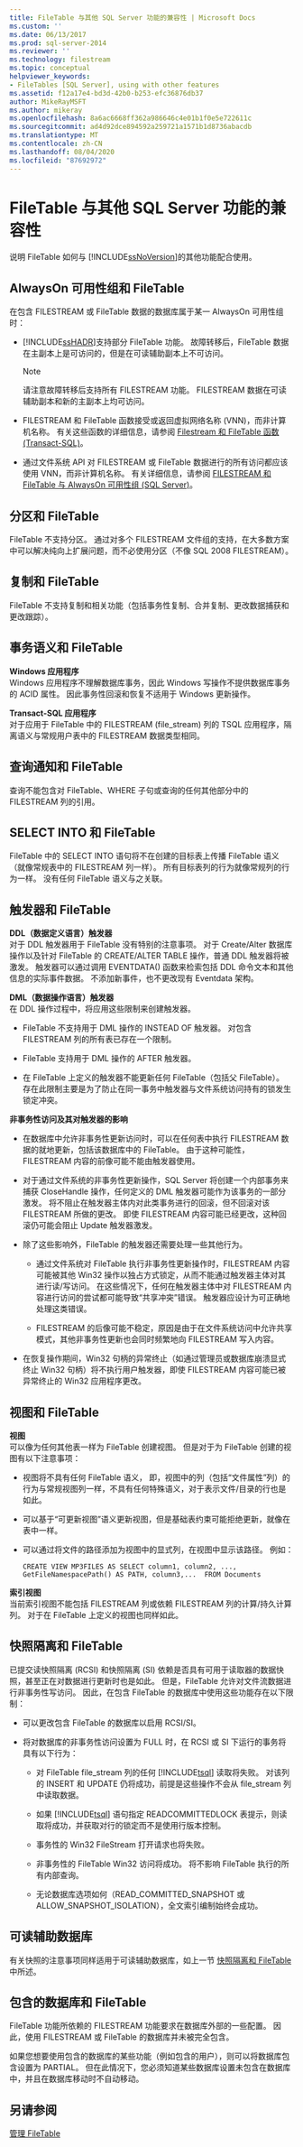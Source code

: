 ```yaml
---
title: FileTable 与其他 SQL Server 功能的兼容性 | Microsoft Docs
ms.custom: ''
ms.date: 06/13/2017
ms.prod: sql-server-2014
ms.reviewer: ''
ms.technology: filestream
ms.topic: conceptual
helpviewer_keywords:
- FileTables [SQL Server], using with other features
ms.assetid: f12a17e4-bd3d-42b0-b253-efc36876db37
author: MikeRayMSFT
ms.author: mikeray
ms.openlocfilehash: 8a6ac6668ff362a986646c4e01b1f0e5e722611c
ms.sourcegitcommit: ad4d92dce894592a259721a1571b1d8736abacdb
ms.translationtype: MT
ms.contentlocale: zh-CN
ms.lasthandoff: 08/04/2020
ms.locfileid: "87692972"
---
```

# <a name="filetable-compatibility-with-other-sql-server-features"></a>FileTable 与其他 SQL Server 功能的兼容性
  说明 FileTable 如何与 [!INCLUDE[ssNoVersion](../../includes/ssnoversion-md.md)]的其他功能配合使用。  
  
##  <a name="alwayson-availability-groups-and-filetables"></a><a name="alwayson"></a> AlwaysOn 可用性组和 FileTable  
 在包含 FILESTREAM 或 FileTable 数据的数据库属于某一 AlwaysOn 可用性组时：  
  
-   [!INCLUDE[ssHADR](../../includes/sshadr-md.md)]支持部分 FileTable 功能。 故障转移后，FileTable 数据在主副本上是可访问的，但是在可读辅助副本上不可访问。  
  
    > [!NOTE]  
    >  请注意故障转移后支持所有 FILESTREAM 功能。 FILESTREAM 数据在可读辅助副本和新的主副本上均可访问。  
  
-   FILESTREAM 和 FileTable 函数接受或返回虚拟网络名称 (VNN)，而非计算机名称。 有关这些函数的详细信息，请参阅 [Filestream 和 FileTable 函数 (Transact-SQL)](/sql/relational-databases/system-functions/filestream-and-filetable-functions-transact-sql)。  
  
-   通过文件系统 API 对 FILESTREAM 或 FileTable 数据进行的所有访问都应该使用 VNN，而非计算机名称。 有关详细信息，请参阅 [FILESTREAM 和 FileTable 与 AlwaysOn 可用性组 (SQL Server)](../../database-engine/availability-groups/windows/filestream-and-filetable-with-always-on-availability-groups-sql-server.md)。  
  
##  <a name="partitioning-and-filetables"></a><a name="OtherPartitioning"></a> 分区和 FileTable  
 FileTable 不支持分区。 通过对多个 FILESTREAM 文件组的支持，在大多数方案中可以解决纯向上扩展问题，而不必使用分区（不像 SQL 2008 FILESTREAM）。  
  
##  <a name="replication-and-filetables"></a><a name="OtherRepl"></a> 复制和 FileTable  
 FileTable 不支持复制和相关功能（包括事务性复制、合并复制、更改数据捕获和更改跟踪）。  
  
##  <a name="transaction-semantics-and-filetables"></a><a name="OtherIsolation"></a> 事务语义和 FileTable  
 **Windows 应用程序**  
 Windows 应用程序不理解数据库事务，因此 Windows 写操作不提供数据库事务的 ACID 属性。 因此事务性回滚和恢复不适用于 Windows 更新操作。  
  
 **Transact-SQL 应用程序**  
 对于应用于 FileTable 中的 FILESTREAM (file_stream) 列的 TSQL 应用程序，隔离语义与常规用户表中的 FILESTREAM 数据类型相同。  
  
##  <a name="query-notifications-and-filetables"></a><a name="OtherQueryNot"></a> 查询通知和 FileTable  
 查询不能包含对 FileTable、WHERE 子句或查询的任何其他部分中的 FILESTREAM 列的引用。  
  
##  <a name="select-into-and-filetables"></a><a name="OtherSelectInto"></a> SELECT INTO 和 FileTable  
 FileTable 中的 SELECT INTO 语句将不在创建的目标表上传播 FileTable 语义（就像常规表中的 FILESTREAM 列一样）。 所有目标表列的行为就像常规列的行为一样。 没有任何 FileTable 语义与之关联。  
  
##  <a name="triggers-and-filetables"></a><a name="OtherTriggers"></a> 触发器和 FileTable  
 **DDL（数据定义语言）触发器**  
 对于 DDL 触发器用于 FileTable 没有特别的注意事项。 对于 Create/Alter 数据库操作以及针对 FileTable 的 CREATE/ALTER TABLE 操作，普通 DDL 触发器将被激发。 触发器可以通过调用 EVENTDATA() 函数来检索包括 DDL 命令文本和其他信息的实际事件数据。 不添加新事件，也不更改现有 Eventdata 架构。  
  
 **DML（数据操作语言）触发器**  
 在 DDL 操作过程中，将应用这些限制来创建触发器。  
  
-   FileTable 不支持用于 DML 操作的 INSTEAD OF 触发器。 对包含 FILESTREAM 列的所有表已存在一个限制。  
  
-   FileTable 支持用于 DML 操作的 AFTER 触发器。  
  
-   在 FileTable 上定义的触发器不能更新任何 FileTable（包括父 FileTable）。 存在此限制主要是为了防止在同一事务中触发器与文件系统访问持有的锁发生锁定冲突。  
  
 **非事务性访问及其对触发器的影响**  
 -   在数据库中允许非事务性更新访问时，可以在任何表中执行 FILESTREAM 数据的就地更新，包括该数据库中的 FileTable。 由于这种可能性，FILESTREAM 内容的前像可能不能由触发器使用。  
  
-   对于通过文件系统的非事务性更新操作，SQL Server 将创建一个内部事务来捕获 CloseHandle 操作，任何定义的 DML 触发器可能作为该事务的一部分激发。 将不阻止在触发器主体内对此类事务进行的回滚，但不回滚对该 FILESTREAM 所做的更改。  即使 FILESTREAM 内容可能已经更改，这种回滚仍可能会阻止 Update 触发器激发。  
  
-   除了这些影响外，FileTable 的触发器还需要处理一些其他行为。  
  
    -   通过文件系统对 FileTable 执行非事务性更新操作时，FILESTREAM 内容可能被其他 Win32 操作以独占方式锁定，从而不能通过触发器主体对其进行读/写访问。 在这些情况下，任何在触发器主体中对 FILESTREAM 内容进行访问的尝试都可能导致“共享冲突”错误。 触发器应设计为可正确地处理这类错误。  
  
    -   FILESTREAM 的后像可能不稳定，原因是由于在文件系统访问中允许共享模式，其他非事务性更新也会同时频繁地向 FILESTREAM 写入内容。  
  
-   在恢复操作期间，Win32 句柄的异常终止（如通过管理员或数据库崩溃显式终止 Win32 句柄）将不执行用户触发器，即使 FILESTREAM 内容可能已被异常终止的 Win32 应用程序更改。  
  
##  <a name="views-and-filetables"></a><a name="OtherViews"></a> 视图和 FileTable  
 **视图**  
 可以像为任何其他表一样为 FileTable 创建视图。 但是对于为 FileTable 创建的视图有以下注意事项：  
  
-   视图将不具有任何 FileTable 语义， 即，视图中的列（包括“文件属性”列）的行为与常规视图列一样，不具有任何特殊语义，对于表示文件/目录的行也是如此。  
  
-   可以基于“可更新视图”语义更新视图，但是基础表约束可能拒绝更新，就像在表中一样。  
  
-   可以通过将文件的路径添加为视图中的显式列，在视图中显示该路径。 例如：  
  
     `CREATE VIEW MP3FILES AS SELECT column1, column2, ..., GetFileNamespacePath() AS PATH, column3,...  FROM Documents`  
  
 **索引视图**  
 当前索引视图不能包括 FILESTREAM 列或依赖 FILESTREAM 列的计算/持久计算列。 对于在 FileTable 上定义的视图也同样如此。  
  
##  <a name="snapshot-isolation-and-filetables"></a><a name="OtherSnapshots"></a> 快照隔离和 FileTable  
 已提交读快照隔离 (RCSI) 和快照隔离 (SI) 依赖是否具有可用于读取器的数据快照，甚至正在对数据进行更新时也是如此。 但是，FileTable 允许对文件流数据进行非事务性写访问。 因此，在包含 FileTable 的数据库中使用这些功能存在以下限制：  
  
-   可以更改包含 FileTable 的数据库以启用 RCSI/SI。  
  
-   将对数据库的非事务性访问设置为 FULL 时，在 RCSI 或 SI 下运行的事务将具有以下行为：  
  
    -   对 FileTable file_stream 列的任何 [!INCLUDE[tsql](../../../includes/tsql-md.md)] 读取将失败。 对该列的 INSERT 和 UPDATE 仍将成功，前提是这些操作不会从 file_stream 列中读取数据。  
  
    -   如果 [!INCLUDE[tsql](../../../includes/tsql-md.md)] 语句指定 READCOMMITTEDLOCK 表提示，则读取将成功，并获取对行的锁定而不是使用行版本控制。  
  
    -   事务性的 Win32 FileStream 打开请求也将失败。  
  
    -   非事务性的 FileTable Win32 访问将成功。 将不影响 FileTable 执行的所有内部查询。  
  
    -   无论数据库选项如何（READ_COMMITTED_SNAPSHOT 或 ALLOW_SNAPSHOT_ISOLATION），全文索引编制始终会成功。  
  
##  <a name="readable-secondary-databases"></a><a name="readsec"></a> 可读辅助数据库  
 有关快照的注意事项同样适用于可读辅助数据库，如上一节 [快照隔离和 FileTable](#OtherSnapshots)中所述。  
  
##  <a name="contained-databases-and-filetables"></a><a name="CDB"></a> 包含的数据库和 FileTable  
 FileTable 功能所依赖的 FILESTREAM 功能要求在数据库外部的一些配置。 因此，使用 FILESTREAM 或 FileTable 的数据库并未被完全包含。  
  
 如果您想要使用包含的数据库的某些功能（例如包含的用户），则可以将数据库包含设置为 PARTIAL。 但在此情况下，您必须知道某些数据库设置未包含在数据库中，并且在数据库移动时不自动移动。  
  
## <a name="see-also"></a>另请参阅  
 [管理 FileTable](manage-filetables.md)  
  
  
